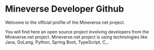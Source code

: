 # Mineverse Developer Github

Welcome to the official profile of the Mineverse.net project.


You will find here an open source project involving developers from the Mineverse.net project.
Mineverse.net project is using technologies like Java, GoLang, Python, Spring Boot, TypeScript, C,..
